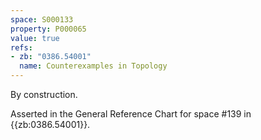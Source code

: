 ```yaml
---
space: S000133
property: P000065
value: true
refs:
- zb: "0386.54001"
  name: Counterexamples in Topology
---
```


By construction.

Asserted in the General Reference Chart for space #139 in
{{zb:0386.54001}}.
